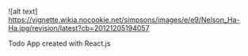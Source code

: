 ![alt text] https://vignette.wikia.nocookie.net/simpsons/images/e/e9/Nelson_Ha-Ha.jpg/revision/latest?cb=20121205194057

Todo App created with React.js
